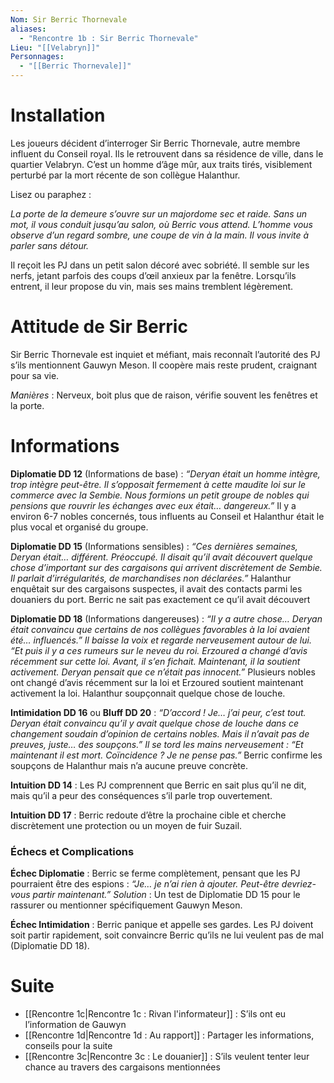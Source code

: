 ```yaml
---
Nom: Sir Berric Thornevale
aliases:
  - "Rencontre 1b : Sir Berric Thornevale"
Lieu: "[[Velabryn]]"
Personnages:
  - "[[Berric Thornevale]]"
---
```

# Installation
Les joueurs décident d’interroger Sir Berric Thornevale, autre membre influent du Conseil royal. Ils le retrouvent dans sa résidence de ville, dans le quartier Velabryn. C’est un homme d’âge mûr, aux traits tirés, visiblement perturbé par la mort récente de son collègue Halanthur.

Lisez ou paraphez :

*La porte de la demeure s’ouvre sur un majordome sec et raide. Sans un mot, il vous conduit jusqu’au salon, où Berric vous attend. L’homme vous observe d’un regard sombre, une coupe de vin à la main. Il vous invite à parler sans détour.*

Il reçoit les PJ dans un petit salon décoré avec sobriété. Il semble sur les nerfs, jetant parfois des coups d’œil anxieux par la fenêtre. Lorsqu’ils entrent, il leur propose du vin, mais ses mains tremblent légèrement.

# Attitude de Sir Berric

Sir Berric Thornevale est inquiet et méfiant, mais reconnaît l’autorité des PJ s’ils mentionnent Gauwyn Meson. Il coopère mais reste prudent, craignant pour sa vie.

_Manières_ : Nerveux, boit plus que de raison, vérifie souvent les fenêtres et la porte.

# Informations

**Diplomatie DD 12** (Informations de base) : _“Deryan était un homme intègre, trop intègre peut-être. Il s’opposait fermement à cette maudite loi sur le commerce avec la Sembie. Nous formions un petit groupe de nobles qui pensions que rouvrir les échanges avec eux était… dangereux.”_
Il y a environ 6-7 nobles concernés, tous influents au Conseil et Halanthur était le plus vocal et organisé du groupe.

**Diplomatie DD 15** (Informations sensibles) : _“Ces dernières semaines, Deryan était… différent. Préoccupé. Il disait qu’il avait découvert quelque chose d’important sur des cargaisons qui arrivent discrètement de Sembie. Il parlait d’irrégularités, de marchandises non déclarées.”_
Halanthur enquêtait sur des cargaisons suspectes, il avait des contacts parmi les douaniers du port.
Berric ne sait pas exactement ce qu’il avait découvert

**Diplomatie DD 18** (Informations dangereuses) : _“Il y a autre chose… Deryan était convaincu que certains de nos collègues favorables à la loi avaient été… influencés.”_
_Il baisse la voix et regarde nerveusement autour de lui._
_“Et puis il y a ces rumeurs sur le neveu du roi. Erzoured a changé d’avis récemment sur cette loi. Avant, il s’en fichait. Maintenant, il la soutient activement. Deryan pensait que ce n’était pas innocent.”_
Plusieurs nobles ont changé d’avis récemment sur la loi et Erzoured soutient maintenant activement la loi.
Halanthur soupçonnait quelque chose de louche.

**Intimidation DD 16** ou **Bluff DD 20** : _“D’accord ! Je… j’ai peur, c’est tout. Deryan était convaincu qu’il y avait quelque chose de louche dans ce changement soudain d’opinion de certains nobles. Mais il n’avait pas de preuves, juste… des soupçons.”_
_Il se tord les mains nerveusement : “Et maintenant il est mort. Coïncidence ? Je ne pense pas.”_
Berric confirme les soupçons de Halanthur mais n’a aucune preuve concrète.

**Intuition DD 14** : Les PJ comprennent que Berric en sait plus qu’il ne dit, mais qu’il a peur des conséquences s’il parle trop ouvertement.

**Intuition DD 17** : Berric redoute d’être la prochaine cible et cherche discrètement une protection ou un moyen de fuir Suzail.
### Échecs et Complications

**Échec Diplomatie** : Berric se ferme complètement, pensant que les PJ pourraient être des espions : _“Je… je n’ai rien à ajouter. Peut-être devriez-vous partir maintenant.”_
_Solution_ : Un test de Diplomatie DD 15 pour le rassurer ou mentionner spécifiquement Gauwyn Meson.

**Échec Intimidation** : Berric panique et appelle ses gardes. Les PJ doivent soit partir rapidement, soit convaincre Berric qu’ils ne lui veulent pas de mal (Diplomatie DD 18).
# Suite

- [[Rencontre 1c|Rencontre 1c : Rivan l'informateur]] : S’ils ont eu l’information de Gauwyn
- [[Rencontre 1d|Rencontre 1d : Au rapport]] : Partager les informations, conseils pour la suite
- [[Rencontre 3c|Rencontre 3c : Le douanier]] : S’ils veulent tenter leur chance au travers des cargaisons mentionnées
